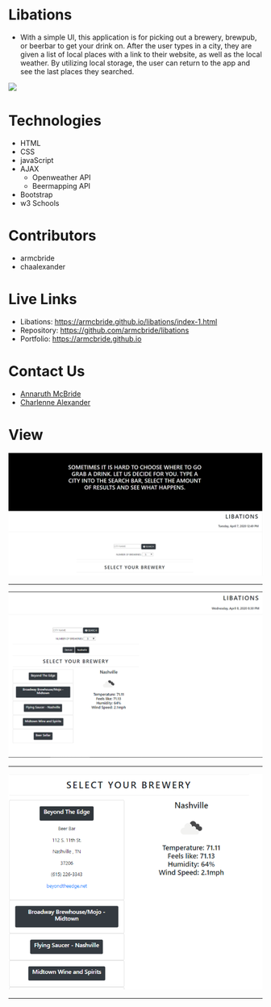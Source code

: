 # Libations
- With a simple UI, this application is for picking out a brewery, brewpub, or beerbar to get your drink on. After the user types in a city, they are given a list of local places with a link to their website, as well as the local weather. By utilizing local storage, the user can return to the app and see the last places they searched.

<img src="https://camo.githubusercontent.com/98ceb55b96bf1d9b5bf9a6d04c09eaf2b2fa4839/68747470733a2f2f696d672e736869656c64732e696f2f62616467652f4c6963656e73652d4d49542d677265656e" data-canonical-src="https://img.shields.io/badge/License-MIT-green" style="max-width:100%;">

# Technologies
- HTML
- CSS
- javaScript
- AJAX
    - Openweather API
    - Beermapping API
- Bootstrap
- w3 Schools 

# Contributors
- armcbride
- chaalexander

# Live Links
- Libations: <a href="https://armcbride.github.io/libations/index-1.html" target="_blank">https://armcbride.github.io/libations/index-1.html</a>
- Repository: <a href="https://github.com/armcbride/libations" target="_blank">https://github.com/armcbride/libations</a>
- Portfolio: <a href="https://armcbride.github.io" target="_blank">https://armcbride.github.io</a>

# Contact Us

- <a href="https://github.com/armcbride" target="_blank"> Annaruth McBride </a>
- <a href="https://github.com/chaalexander" target="_blank"> Charlenne Alexander </a>


# View

<img src="./develop/images/screenshot-1.PNG" style="max-width:100%;">
<hr>

<img src="./develop/images/example-1.PNG" style="max-width:100%;">
<hr>

<img src="./develop/images/example-2.PNG" style="max-width:100%;">
<hr>
